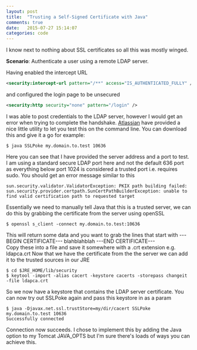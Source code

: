 ```yaml
---
layout: post
title:  "Trusting a Self-Signed Certificate with Java"
comments: true
date:   2015-07-27 15:14:07
categories: code
---
```


I know next to nothing about SSL certificates so all this was mostly winged.

**Scenario**: Authenticate a user using a remote LDAP server.  

Having enabled the intercept URL

```xml
<security:intercept-url pattern="/**" access="IS_AUTHENTICATED_FULLY" />
```

and configured the login page to be unsecured

```xml
<security:http security="none" pattern="/login" />
```

I was able to post credentials to the LDAP server, however I would get an error when trying to complete the handshake.  [Atlassian] have provided a nice little utility to let you test this on the command line.  You can download this and give it a go for example:

```
$ java SSLPoke my.domain.to.test 10636
```

Here you can see that I have provided the server address and a port to test.  I am using a standard secure LDAP port here and not  the default 636 port as everything below port 1024 is considered a trusted port i.e. requires sudo.  You should get an error message similar to this

```
sun.security.validator.ValidatorException: PKIX path building failed: sun.security.provider.certpath.SunCertPathBuilderException: unable to find valid certification path to requested target
```

Essentially we need to manually tell Java that this is a trusted server, we can do this by grabbing the certificate from the server using openSSL

```
$ openssl s_client -connect my.domain.to.test:10636
```

This will return some data and you want to grab the lines that start with
---BEGIN CERTIFICATE---
blahblahblah
---END CERTIFICATE---  
Copy these into a file and save it somewhere with a .crt extension e.g. ldapca.crt  Now that we have the certificate from the the server we can add it to the trusted sources in our JRE

```
$ cd $JRE_HOME/lib/security
$ keytool -import -alias cacert -keystore cacerts -storepass changeit -file ldapca.crt
```

So we now have a keystore that contains the LDAP server certificate. You can now try out SSLPoke again and pass this keystore in as a param

```
$ java -Djavax.net.ssl.trustStore=my/dir/cacert SSLPoke my.domain.to.test 10636
Successfully connected
```

Connection now succeeds.  I chose to implement this by adding the Java option to my Tomcat JAVA_OPTS but I'm sure there's loads of ways you can achieve this.

[Atlassian]:https://confluence.atlassian.com/display/JIRAKB/Unable+to+Connect+to+SSL+Services+due+to+PKIX+Path+Building+Failed+sun.security.provider.certpath.SunCertPathBuilderException
